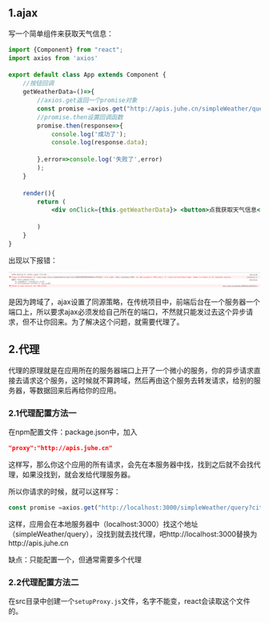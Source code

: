 ## 1.ajax

写一个简单组件来获取天气信息：

```jsx
import {Component} from "react";
import axios from 'axios'

export default class App extends Component {
    //按钮回调
    getWeatherData=()=>{
        //axios.get返回一个promise对象
        const promise =axios.get("http://apis.juhe.cn/simpleWeather/query?city=%E8%A5%BF%E5%AE%89&key=57fb8149f1ea6fa484085c61c4091936")
        //promise.then设置回调函数
        promise.then(response=>{
            console.log('成功了');
            console.log(response.data);
   
        },error=>console.log('失败了',error)
        );
    }
    
    render(){
        return (
            <div onClick={this.getWeatherData}> <button>点我获取天气信息</button></div>
           
        )
    }
}
```

出现以下报错：

![image-20210406100703520](assets/image-20210406100703520.png)

是因为跨域了，ajax设置了同源策略，在传统项目中，前端后台在一个服务器一个端口上，所以要求ajax必须发给自己所在的端口，不然就只能发过去这个异步请求，但不让你回来。为了解决这个问题，就需要代理了。

## 2.代理

代理的原理就是在应用所在的服务器端口上开了一个微小的服务，你的异步请求直接去请求这个服务，这时候就不算跨域，然后再由这个服务去转发请求，给别的服务器，等数据回来后再给你的应用。

### 2.1代理配置方法一

在npm配置文件：package.json中，加入

```json
"proxy":"http://apis.juhe.cn"
```

这样写，那么你这个应用的所有请求，会先在本服务器中找，找到之后就不会找代理，如果没找到，就会发给代理服务器。

所以你请求的时候，就可以这样写：

```jsx
const promise =axios.get("http://localhost:3000/simpleWeather/query?city=%E8%A5%BF%E5%AE%89&key=57fb8149f1ea6fa484085c61c4091936")
```

这样，应用会在本地服务器中（localhost:3000）找这个地址（simpleWeather/query），没找到就去找代理，吧http://localhost:3000替换为http://apis.juhe.cn

缺点：只能配置一个，但通常需要多个代理

### 2.2代理配置方法二

在src目录中创建一个`setupProxy.js`文件，名字不能变，react会读取这个文件的。

